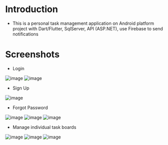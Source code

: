 # Introduction
- This is a personal task management application on Android platform project with Dart/Flutter, SqlServer, API (ASP.NET), use Firebase to send notifications

# Screenshots
- Login

![image](https://github.com/doxuannam1711/App_Mobie_Work_Manager/assets/80576325/785d6a4a-8bde-4424-a9c1-da95091de251)
![image](https://github.com/doxuannam1711/App_Mobie_Work_Manager/assets/80576325/a8609ec6-9bb5-4fde-a9fd-8ef76228bb9f)

- Sign Up

![image](https://github.com/doxuannam1711/App_Mobie_Work_Manager/assets/80576325/2c553a2a-d8c9-4bb6-bd13-2419212d8483)

- Forgot Password

![image](https://github.com/doxuannam1711/App_Mobie_Work_Manager/assets/80576325/0a3dda21-ec79-4ebe-a3c1-b6d3aeca022a)
![image](https://github.com/doxuannam1711/App_Mobie_Work_Manager/assets/80576325/a5d567ae-6d9d-4fe4-9398-d1e7bac57842)
![image](https://github.com/doxuannam1711/App_Mobie_Work_Manager/assets/80576325/3ff7474f-b053-445a-8cf3-454896a25bab)

- Manage individual task boards

![image](https://github.com/doxuannam1711/App_Mobie_Work_Manager/assets/80576325/b05ebee2-56f2-4712-b634-b345b313f861)
![image](https://github.com/doxuannam1711/App_Mobie_Work_Manager/assets/80576325/91aa3c89-5fb5-4eb6-952e-c74fbed3b26e)
![image](https://github.com/doxuannam1711/App_Mobie_Work_Manager/assets/80576325/6b5c1933-b523-4a44-863d-0ddcbd9ac3ad)
